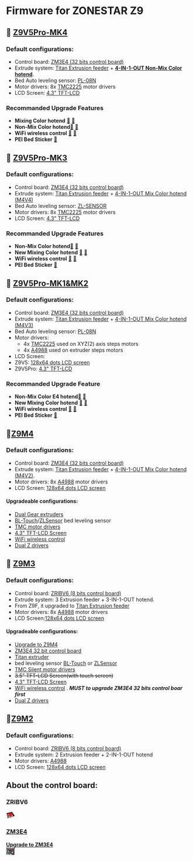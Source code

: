 # Firmware for ZONESTAR Z9  
## :file_folder: [Z9V5Pro-MK4](./Z9V5/bin/Z9V5Pro-MK4)
### Default configurations:
- Control board: [ZM3E4 (32 bits control board)](#zm3e4)
- Extrude system: [Titan Extrusion feeder](https://www.aliexpress.com/item/3256801491924265.html) + [**4-IN-1-OUT Non-Mix Color hotend**](https://github.com/ZONESTAR3D/Upgrade-kit-guide/tree/main/HOTEND/E4%204-IN-1-OUT%20Non-Mixing%20Color%20Hotend).
- Bed Auto leveling sensor: [PL-08N](https://www.aliexpress.com/item/2255800409994958.html)
- Motor drivers: 8x [TMC2225](https://www.aliexpress.com/item/3256803084406467.html) motor drivers
- LCD Screen: [4.3" TFT-LCD](https://github.com/ZONESTAR3D/Upgrade-kit-guide/tree/main/TFT-LCD/LCD-DWIN)   

### Recommanded Upgrade Features 
- **Mixing Color hotend** [:gift:](https://bit.ly/3QhWJtf) [:gift:](https://www.aliexpress.com/item/1005004547646195.html)
- **Non-Mix Color hotend**[:gift:](https://www.aliexpress.com/item/3256802765462947.html) [:gift:](https://bit.ly/39qDtKp)
- **WiFi wireless control** [:gift:](https://bit.ly/3rB7mx1)  [:gift:](https://www.aliexpress.com/item/3256802192236737.html)   
- **PEI Bed Sticker** [:gift:](http://bit.ly/3GbI9Sr)

## :file_folder: [Z9V5Pro-MK3](./Z9V5/bin/Z9V5Pro-MK3)
### Default configurations:
- Control board: [ZM3E4 (32 bits control board)](#zm3e4)
- Extrude system: [Titan Extrusion feeder](https://www.aliexpress.com/item/3256801491924265.html) + [4-IN-1-OUT Mix Color hotend (M4V4)](https://github.com/ZONESTAR3D/Upgrade-kit-guide/tree/main/HOTEND/M4%20%204-IN-1-OUT%20Mixing%20Color%20Hotend)
- Bed Auto leveling sensor: [ZL-SENSOR](https://www.aliexpress.com/item/3256802678996718.html)
- Motor drivers: 8x [TMC2225](https://www.aliexpress.com/item/3256803084406467.html) motor drivers
- LCD Screen: [4.3" TFT-LCD](https://github.com/ZONESTAR3D/Upgrade-kit-guide/tree/main/TFT-LCD/LCD-DWIN)  
### Recommanded Upgrade Features
- **Non-Mix Color hotend**[:gift:](https://www.aliexpress.com/item/3256802765462947.html) [:gift:](https://bit.ly/39qDtKp)
- **New Mixing Color hotend** [:gift:](https://bit.ly/3QhWJtf) [:gift:](https://www.aliexpress.com/item/1005004547646195.html)
- **WiFi wireless control** [:gift:](https://bit.ly/3rB7mx1)  [:gift:](https://www.aliexpress.com/item/3256802192236737.html)   
- **PEI Bed Sticker** [:gift:](http://bit.ly/3GbI9Sr)


## :file_folder: [Z9V5Pro-MK1&MK2](./Z9V5/bin/Z9V5Pro)
### Default configurations:
- Control board: [ZM3E4 (32 bits control board)](#zm3e4)
- Extrude system: [Titan Extrusion feeder](https://www.aliexpress.com/item/3256801491924265.html) + [4-IN-1-OUT Mix Color hotend (M4V3)](https://github.com/ZONESTAR3D/Upgrade-kit-guide/tree/main/HOTEND/M4%20%204-IN-1-OUT%20Mixing%20Color%20Hotend)
- Bed Auto leveling sensor: [PL-08N](https://www.aliexpress.com/item/2255800409994958.html)
- Motor drivers:
  - 4x [TMC2225](https://www.aliexpress.com/item/3256803084406467.html) used on XYZ(2) axis steps motors 
  - 4x [A4988](https://www.aliexpress.com/item/2255800771058461.html) used on extruder steps motors
- LCD Screen: 
 - Z9V5: [128x64 dots LCD screen](https://www.aliexpress.com/item/2255801130809506.html)   
 - Z9V5Pro: [4.3" TFT-LCD](https://github.com/ZONESTAR3D/Upgrade-kit-guide/tree/main/TFT-LCD/LCD-DWIN)      
### Recommanded Upgrade Feature
- **Non-Mix Color E4 hotend**[:gift:](https://www.aliexpress.com/item/3256802765462947.html)  [:gift:](https://bit.ly/39qDtKp)
- **New Mixing Color hotend** [:gift:](https://bit.ly/3QhWJtf) [:gift:](https://www.aliexpress.com/item/1005004547646195.html)
- **WiFi wireless control** [:gift:](https://bit.ly/3rB7mx1)  [:gift:](https://www.aliexpress.com/item/3256802192236737.html)   
- **PEI Bed Sticker** [:gift:](http://bit.ly/3GbI9Sr)

## :file_folder:[Z9M4](./Z9M4)
### Default configurations:
- Control board: [ZM3E4 (32 bits control board)](#zm3e4)
- Extrude system: [Titan Extrusion feeder](https://www.aliexpress.com/item/3256801491924265.html) + [4-IN-1-OUT Mix Color hotend (M4V2)](https://github.com/ZONESTAR3D/Upgrade-kit-guide/tree/main/HOTEND/M4%20%204-IN-1-OUT%20Mixing%20Color%20Hotend).
- Motor drivers: 8x [A4988](https://www.aliexpress.com/item/2255800771058461.html) motor drivers
- LCD Screen: [128x64 dots LCD screen](https://www.aliexpress.com/item/2255801130809506.html)
#### Upgradeable configurations:
- [Dual Gear extruders](https://www.aliexpress.com/item/3256803287046246.html)
- [BL-Touch](https://www.aliexpress.com/item/3256801278105777.html)/[ZLSensor](https://www.aliexpress.com/item/3256802678996718.html) bed leveling sensor
- [TMC motor drivers](https://www.aliexpress.com/item/3256803218812844.html)
- [4.3" TFT-LCD Screen](https://github.com/ZONESTAR3D/Upgrade-kit-guide/tree/main/TFT-LCD/LCD-DWIN)
- [WiFi wireless control](https://www.aliexpress.com/item/3256802192236737.html) 
- [Dual Z drivers](https://www.aliexpress.com/item/3256801447052364.html)

## :file_folder: [Z9M3](./Z9M3)
### Default configurations: 
- Control board: [ZRIBV6 (8 bits control board)](#zribv6)
- Extrude system: 3 Extrusion feeder + 3-IN-1-OUT hotend.
- From Z9F, it upgraded to [Titan Extrusion feeder](https://www.aliexpress.com/item/3256801491924265.html)
- Motor drivers: 8x [A4988](https://www.aliexpress.com/item/2255800771058461.html) motor drivers
- LCD Screen:[128x64 dots LCD screen](https://www.aliexpress.com/item/2255801130809506.html)
#### Upgradeable configurations:
- [Upgrade to Z9M4](https://www.aliexpress.com/item/3256803218812844.html)
- [ZM3E4 32 bit control board](https://www.aliexpress.com/item/3256801114422275.html)
- [Titan extruder](https://www.aliexpress.com/item/3256801491924265.html)
- bed leveling sensor [BL-Touch](https://www.aliexpress.com/item/3256801278105777.html) or [ZLSensor](https://www.aliexpress.com/item/3256802678996718.html) 
- [TMC Silent motor drivers](https://www.aliexpress.com/item/3256803218812844.html)
- ~~3.5" TFT-LCD Screen(with touch screen)~~
- [4.3" TFT-LCD Screen](https://github.com/ZONESTAR3D/Upgrade-kit-guide/tree/main/TFT-LCD/LCD-DWIN)
- [WiFi wireless control](https://www.aliexpress.com/item/3256802192236737.html) . ***MUST to upgrade ZM3E4 32 bits control boar first***   
- [Dual Z drivers](https://www.aliexpress.com/item/3256801447052364.html)

## :file_folder:[Z9M2](./Z9M2)
### Default configurations:
- Control board: [ZRIBV6 (8 bits control board)](#zribv6)  
- Extrude system: 2 Extrusion feeder + 2-IN-1-OUT hotend
- Motor drivers: [A4988](https://www.aliexpress.com/item/2255800771058461.html)   
- LCD Screen: [128x64 dots LCD screen](https://www.aliexpress.com/item/2255801130809506.html)


## About the control board:
### ZRIBV6
![ZRIBV6](ZRIBV6.jpg)

### [ZM3E4](https://www.aliexpress.com/item/3256801114422275.html)
[**Upgrade to ZM3E4**](https://www.aliexpress.com/item/1005001300737027.html)  
![ZM3E4](ZM3E4.jpg)
